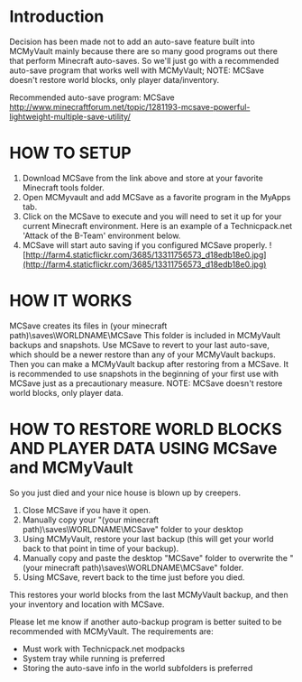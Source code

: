 # Introduction #

Decision has been made not to add an auto-save feature built into MCMyVault mainly because there are so many good programs out there that perform Minecraft auto-saves. So we'll just go with a recommended auto-save program that works well with MCMyVault; NOTE: MCSave doesn't restore world blocks, only player data/inventory.

Recommended auto-save program: MCSave
http://www.minecraftforum.net/topic/1281193-mcsave-powerful-lightweight-multiple-save-utility/

# HOW TO SETUP #

  1. Download MCSave from the link above and store at your favorite Minecraft tools folder.
  1. Open MCMyvault and add MCSave as a favorite program in the MyApps tab.
  1. Click on the MCSave to execute and you will need to set it up for your current Minecraft environment. Here is an example of a Technicpack.net 'Attack of the B-Team' environment below.
  1. MCSave will start auto saving if you configured MCSave properly.
![http://farm4.staticflickr.com/3685/13311756573_d18edb18e0.jpg](http://farm4.staticflickr.com/3685/13311756573_d18edb18e0.jpg)

# HOW IT WORKS #

MCSave creates its files in (your minecraft path)\saves\WORLDNAME\MCSave
This folder is included in MCMyVault backups and snapshots.
Use MCSave to revert to your last auto-save, which should be a newer restore than any of your MCMyVault backups. Then you can make a MCMyVault backup after restoring from a MCSave. It is recommended to use snapshots in the beginning of your first use with MCSave just as a precautionary measure.
NOTE: MCSave doesn't restore world blocks, only player data.

# HOW TO RESTORE WORLD BLOCKS AND PLAYER DATA USING MCSave and MCMyVault #
So you just died and your nice house is blown up by creepers.
  1. Close MCSave if you have it open.
  1. Manually copy your "(your minecraft path)\saves\WORLDNAME\MCSave" folder to your desktop
  1. Using MCMyVault, restore your last backup (this will get your world back to that point in time of your backup).
  1. Manually copy and paste the desktop "MCSave" folder to overwrite the "(your minecraft path)\saves\WORLDNAME\MCSave" folder.
  1. Using MCSave, revert back to the time just before you died.

This restores your world blocks from the last MCMyVault backup, and then your inventory and location with MCSave.

Please let me know if another auto-backup program is better suited to be recommended with MCMyVault. The requirements are:
  * Must work with Technicpack.net modpacks
  * System tray while running is preferred
  * Storing the auto-save info in the world subfolders is preferred